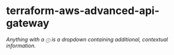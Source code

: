 # terraform-aws-advanced-api-gateway #

*Anything with a `ⓘ` is a dropdown containing additional, contextual information.* 
